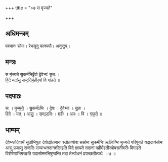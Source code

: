 +++
title = "०७ स मृज्यते"

+++
## अधिमन्त्रम्
पवमानः सोमः। रेभसूनू काश्यपौ। अनुष्टुप्।

## मन्त्रः
स मृ॑ज्यते सु॒कर्म॑भिर्दे॒वो दे॒वेभ्यः॑ सु॒तः ।  
वि॒दे यदा॑सु सन्द॒दिर्म॒हीर॒पो वि गा॑हते ॥

## पदपाठः
सः । मृ॒ज्य॒ते॒ । सु॒कर्म॑ऽभिः । दे॒वः । दे॒वेभ्यः॑ । सु॒तः ।  
वि॒दे । यत् । आ॒सु॒ । स॒म्ऽद॒दिः । म॒हीः । अ॒पः । वि । गा॒ह॒ते॒ ॥

## भाष्यम्
देवेभ्य्तोदेवार्थं सुतोभिषुतः देवोद्योतमानः स्तोतव्योवा ससोमः सुकर्मभिः ऋत्विग्भिः मृज्यते परिपूयते यद्यदायंसोमः आसु प्रजासु सन्ददिः सम्यग्धनदानशीलइति विदे ज्ञायते तदानां महीर्महतीरपोवसतीवरीः विगाहते विशेषेणाभिगच्छति यदासोममभिषुण्वन्ति तदा तेभ्योधनं प्रयच्छतीत्यर्थः ॥ ७ ॥